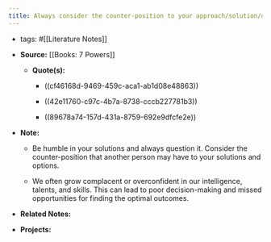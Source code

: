 ```yaml
---
title: Always consider the counter-position to your approach/solution/option
---
```


- tags: #[[Literature Notes]]

- **Source:** [[Books: 7 Powers]]
	 - **Quote(s):**
		 - ((cf46168d-9469-459c-aca1-ab1d08e48863))

		 - ((42e11760-c97c-4b7a-8738-cccb227781b3))

		 - ((89678a74-157d-431a-8759-692e9dfcfe2e))

- **Note:**
	 - Be humble in your solutions and always question it. Consider the counter-position that another person may have to your solutions and options.

	 - We often grow complacent or overconfident in our intelligence, talents, and skills. This can lead to poor decision-making and missed opportunities for finding the optimal outcomes.

- **Related Notes:**

- **Projects:**
